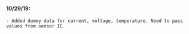 #### 10/29/19: ####
    - Added dummy data for current, voltage, temperature. Need to pass values from sensor IC. 
